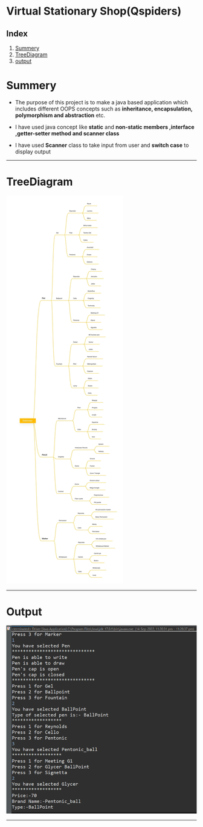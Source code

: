 # Virtual Stationary Shop(Qspiders)

## Index

1. [Summery](#summery)
2. [TreeDiagram](#treediagram)
3. [output](#output)


# Summery

- The purpose of this project is to make a java based application which includes different OOPS concepts such as **inheritance, encapsulation, polymorphism and abstraction** etc.

- I have used java concept like **static** and **non-static members ,interface ,getter-setter method and scanner class** 

- I have used **Scanner** class to take input from user and **switch case** to display output 
*********************************

# TreeDiagram

![TreeDiagram](Images/IMG_1663177927542.jpg)
**************************

# Output
![](Images/Screenshot%20(1073).png)

***************************

